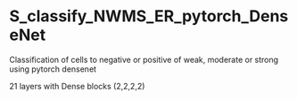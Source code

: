 # S_classify_NWMS_ER_pytorch_DenseNet
Classification of cells to negative or positive of weak, moderate or strong using pytorch densenet

21 layers with Dense blocks (2,2,2,2)
